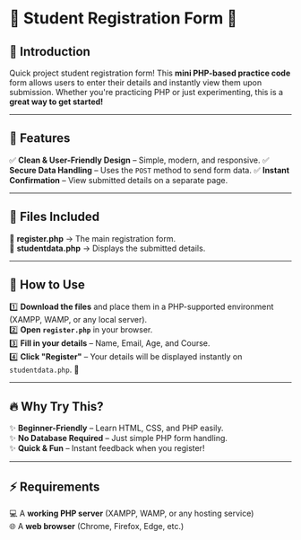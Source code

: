 # 🌟 Student Registration Form 🌟

## 🚀 Introduction
Quick project student registration form! This **mini PHP-based practice code** form allows users to enter their details and instantly view them upon submission. Whether you're practicing PHP or just experimenting, this is a **great way to get started!**

---

## 🎯 Features
✅ **Clean & User-Friendly Design** – Simple, modern, and responsive.
✅ **Secure Data Handling** – Uses the `POST` method to send form data.
✅ **Instant Confirmation** – View submitted details on a separate page.

---

## 📂 Files Included
📄 **register.php** → The main registration form.  
📄 **studentdata.php** → Displays the submitted details.

---

## 📌 How to Use
1️⃣ **Download the files** and place them in a PHP-supported environment (XAMPP, WAMP, or any local server).  
2️⃣ **Open `register.php`** in your browser.  
3️⃣ **Fill in your details** – Name, Email, Age, and Course.  
4️⃣ **Click "Register"** – Your details will be displayed instantly on `studentdata.php`. 🎉

---

## 🔥 Why Try This?
✨ **Beginner-Friendly** – Learn HTML, CSS, and PHP easily.  
✨ **No Database Required** – Just simple PHP form handling.  
✨ **Quick & Fun** – Instant feedback when you register!  

---

## ⚡ Requirements
💻 A **working PHP server** (XAMPP, WAMP, or any hosting service)  
🌐 A **web browser** (Chrome, Firefox, Edge, etc.)  
